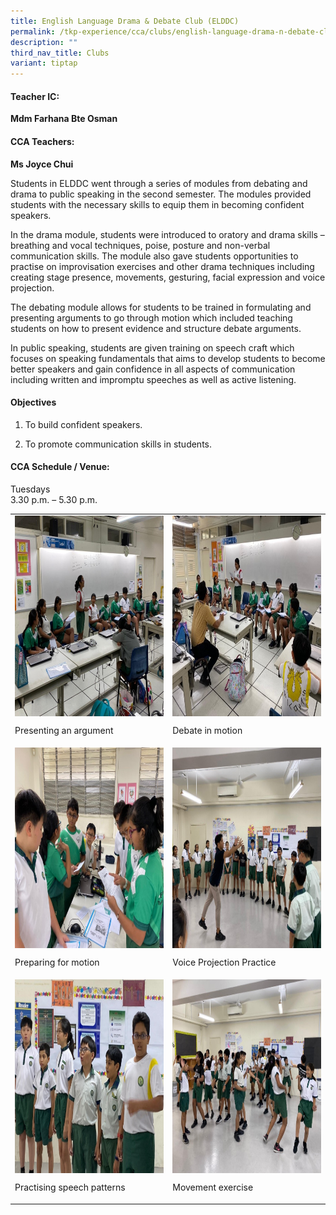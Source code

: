 ```yaml
---
title: English Language Drama & Debate Club (ELDDC)
permalink: /tkp-experience/cca/clubs/english-language-drama-n-debate-club-elddc/
description: ""
third_nav_title: Clubs
variant: tiptap
---
```

<h4>Teacher IC:</h4>
<p><strong>Mdm Farhana Bte Osman</strong>
</p>
<h4>CCA Teachers: </h4>
<p><strong>Ms Joyce Chui</strong>
</p>
<p>Students in ELDDC went through a series of modules from debating and drama
to public speaking in the second semester. The modules provided students
with the necessary skills to equip them in becoming confident speakers.</p>
<p>In the drama module, students were introduced to oratory and drama skills
– breathing and vocal techniques, poise, posture and non-verbal communication
skills. The module also gave students opportunities to practise on improvisation
exercises and other drama techniques including creating stage presence,
movements, gesturing, facial expression and voice projection.</p>
<p>The debating module allows for students to be trained in formulating and
presenting arguments to go through motion which included teaching students
on how to present evidence and structure debate arguments.</p>
<p>In public speaking, students are given training on speech craft which
focuses on speaking fundamentals that aims to develop students to become
better speakers and gain confidence in all aspects of communication including
written and impromptu speeches as well as active listening.</p>
<h4>Objectives</h4>
<ol data-tight="true" class="tight">
<li>
<p>To build confident speakers.</p>
</li>
<li>
<p>To promote communication skills in students.</p>
</li>
</ol>
<h4>CCA Schedule / Venue:</h4>
<p>Tuesdays
<br>3.30 p.m. – 5.30 p.m.</p>
<table style="minWidth: 50px">
<colgroup>
<col>
<col>
</colgroup>
<tbody>
<tr>
<td rowspan="1" colspan="1">
<div class="isomer-image-wrapper">
<img style="margin: auto; outline: 0px; padding: 0px; border: none; max-width: 100%; clear: both; display: block; width: 430px; height: 321px;" height="auto" width="100%" alt="1.jpg" src="/images/Presenting%20an%20argument.jpeg">
</div>
<p>Presenting an argument</p>
</td>
<td rowspan="1" colspan="1">
<div class="isomer-image-wrapper">
<img style="margin: auto; outline: 0px; padding: 0px; border: none; max-width: 100%; clear: both; display: block; text-align: center; width: 430px; height: 321px;" height="auto" width="100%" alt="2.jpg" src="/images/Debate%20in%20motion.jpeg">
</div>
<p>Debate in motion</p>
</td>
</tr>
<tr>
<td rowspan="1" colspan="1">
<div class="isomer-image-wrapper">
<img style="margin: auto; outline: 0px; padding: 0px; border: none; max-width: 100%; clear: both; display: block; width: 430px; height: 321px;" height="auto" width="100%" alt="3.jpg" src="/images/Preparing%20for%20motion.jpeg">
</div>
<p>Preparing for motion</p>
</td>
<td rowspan="1" colspan="1">
<div class="isomer-image-wrapper">
<img style="margin: auto; outline: 0px; padding: 0px; border: none; max-width: 100%; clear: both; display: block; width: 429px; height: 321px;" height="auto" width="100%" alt="4.jpg" src="/images/Voice%20projecting%20practice.jpeg">
</div>
<p>Voice Projection Practice</p>
</td>
</tr>
<tr>
<td rowspan="1" colspan="1">
<div class="isomer-image-wrapper">
<img style="margin: auto; outline: 0px; padding: 0px; border: none; max-width: 100%; clear: both; display: block; width: 430px; height: 310px;" height="auto" width="100%" alt="5.jpg" src="/images/Practising%20speech%20patterns.jpeg">
</div>
<p>Practising speech patterns</p>
</td>
<td rowspan="1" colspan="1">
<div class="isomer-image-wrapper">
<img style="margin: auto; outline: 0px; padding: 0px; border: none; max-width: 100%; clear: both; display: block; width: 415px; height: 310px;" height="auto" width="100%" alt="6.jpg" src="/images/Movement%20exercise.jpeg">
</div>
<p>Movement exercise</p>
</td>
</tr>
</tbody>
</table>
<p></p>